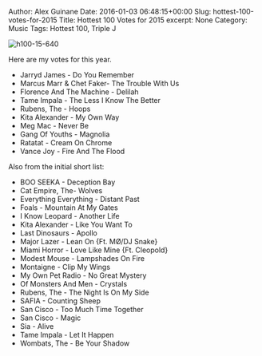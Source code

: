 Author: Alex Guinane
Date: 2016-01-03 06:48:15+00:00
Slug: hottest-100-votes-for-2015
Title: Hottest 100 Votes for 2015
excerpt: None
Category: Music
Tags: Hottest 100, Triple J

![h100-15-640](/images/2016/2016-01-03-hottest-100-votes-for-2015/h100-15-640.jpg)

Here are my votes for this year.

* Jarryd James - Do You Remember
* Marcus Marr & Chet Faker- The Trouble With Us
* Florence And The Machine - Delilah
* Tame Impala - The Less I Know The Better
* Rubens, The - Hoops
* Kita Alexander - My Own Way
* Meg Mac - Never Be
* Gang Of Youths - Magnolia
* Ratatat - Cream On Chrome
* Vance Joy - Fire And The Flood

Also from the initial short list:

* BOO SEEKA - Deception Bay
* Cat Empire, The- Wolves
* Everything Everything - Distant Past
* Foals - Mountain At My Gates
* I Know Leopard - Another Life
* Kita Alexander - Like You Want To
* Last Dinosaurs - Apollo
* Major Lazer - Lean On {Ft. MØ/DJ Snake}
* Miami Horror - Love Like Mine {Ft. Cleopold}
* Modest Mouse - Lampshades On Fire
* Montaigne - Clip My Wings
* My Own Pet Radio - No Great Mystery
* Of Monsters And Men - Crystals
* Rubens, The - The Night Is On My Side
* SAFIA - Counting Sheep
* San Cisco - Too Much Time Together
* San Cisco - Magic
* Sia - Alive
* Tame Impala - Let It Happen
* Wombats, The - Be Your Shadow
